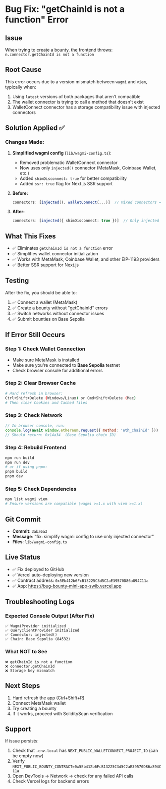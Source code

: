 # Bug Fix: "getChainId is not a function" Error

## Issue
When trying to create a bounty, the frontend throws: `n.connector.getChainId is not a function`

## Root Cause
This error occurs due to a version mismatch between `wagmi` and `viem`, typically when:
1. Using `latest` versions of both packages that aren't compatible
2. The wallet connector is trying to call a method that doesn't exist
3. WalletConnect connector has a storage compatibility issue with injected connectors

## Solution Applied ✅

### Changes Made:
1. **Simplified wagmi config** (`lib/wagmi-config.ts`):
   - Removed problematic WalletConnect connector
   - Now uses only `injected()` connector (MetaMask, Coinbase Wallet, etc.)
   - Added `shimDisconnect: true` for better compatibility
   - Added `ssr: true` flag for Next.js SSR support

2. **Before:**
   ```typescript
   connectors: [injected(), walletConnect(...)]  // Mixed connectors = incompatibility
   ```

3. **After:**
   ```typescript
   connectors: [injected({ shimDisconnect: true })]  // Only injected = stable
   ```

## What This Fixes
- ✅ Eliminates `getChainId is not a function` error
- ✅ Simplifies wallet connector initialization
- ✅ Works with MetaMask, Coinbase Wallet, and other EIP-1193 providers
- ✅ Better SSR support for Next.js

## Testing
After the fix, you should be able to:
1. ✅ Connect a wallet (MetaMask)
2. ✅ Create a bounty without "getChainId" errors
3. ✅ Switch networks without connector issues
4. ✅ Submit bounties on Base Sepolia

## If Error Still Occurs

### Step 1: Check Wallet Connection
- Make sure MetaMask is installed
- Make sure you're connected to **Base Sepolia** testnet
- Check browser console for additional errors

### Step 2: Clear Browser Cache
```bash
# Hard refresh in browser:
Ctrl+Shift+Delete (Windows/Linux) or Cmd+Shift+Delete (Mac)
# Then clear Cookies and Cached files
```

### Step 3: Check Network
```javascript
// In browser console, run:
console.log(await window.ethereum.request({ method: 'eth_chainId' }))
// Should return: 0x14a34  (Base Sepolia chain ID)
```

### Step 4: Rebuild Frontend
```bash
npm run build
npm run dev
# or if using pnpm:
pnpm build
pnpm dev
```

### Step 5: Check Dependencies
```bash
npm list wagmi viem
# Ensure versions are compatible (wagmi >=1.x with viem >=1.x)
```

## Git Commit
- **Commit**: `3aba6a3`
- **Message**: "fix: simplify wagmi config to use only injected connector"
- **Files**: `lib/wagmi-config.ts`

## Live Status
- ✅ Fix deployed to GitHub
- ✅ Vercel auto-deploying new version
- ✅ Contract address: `0x5Eb412b6FcB13225C3d5C2aE39570D86a894C11a`
- ✅ App: https://bug-bounty-mini-app-swib.vercel.app

## Troubleshooting Logs

### Expected Console Output (After Fix)
```
✅ WagmiProvider initialized
✅ QueryClientProvider initialized
✅ Connector: injected()
✅ Chain: Base Sepolia (84532)
```

### What NOT to See
```
❌ getChainId is not a function
❌ connector.getChainId
❌ Storage key mismatch
```

## Next Steps
1. Hard refresh the app (Ctrl+Shift+R)
2. Connect MetaMask wallet
3. Try creating a bounty
4. If it works, proceed with SolidityScan verification

## Support
If issue persists:
1. Check that `.env.local` has `NEXT_PUBLIC_WALLETCONNECT_PROJECT_ID` (can be empty now)
2. Verify `NEXT_PUBLIC_BOUNTY_CONTRACT=0x5Eb412b6FcB13225C3d5C2aE39570D86a894C11a`
3. Open DevTools → Network → check for any failed API calls
4. Check Vercel logs for backend errors
